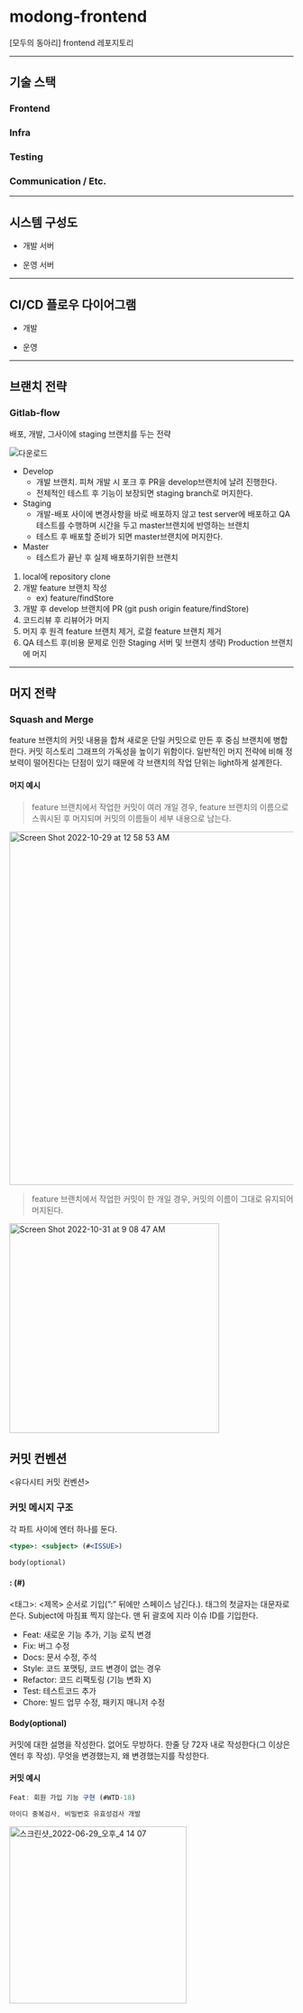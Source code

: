 # modong-frontend

[모두의 동아리] frontend 레포지토리

---

## 기술 스택

### Frontend

### Infra

### Testing

### Communication / Etc.

---

## 시스템 구성도

- 개발 서버

- 운영 서버

---

## CI/CD 플로우 다이어그램

- 개발

- 운영

---

## 브랜치 전략

### Gitlab-flow

배포, 개발, 그사이에 staging 브랜치를 두는 전략

![다운로드](https://user-images.githubusercontent.com/55343124/196999605-a6eba4e9-9dc3-47d3-887e-5961b8c5ab6d.png)

- Develop
  - 개발 브랜치. 피쳐 개발 시 포크 후 PR을 develop브랜치에 날려 진행한다.
  - 전체적인 테스트 후 기능이 보장되면 staging branch로 머지한다.
- Staging
  - 개발-배포 사이에 변경사항을 바로 배포하지 않고 test server에 배포하고 QA테스트를 수행하며 시간을 두고 master브랜치에 반영하는 브랜치
  - 테스트 후 배포할 준비가 되면 master브랜치에 머지한다.
- Master
  - 테스트가 끝난 후 실제 배포하기위한 브랜치

1. local에 repository clone
2. 개발 feature 브랜치 작성
   - ex) feature/findStore
3. 개발 후 develop 브랜치에 PR (git push origin feature/findStore)
4. 코드리뷰 후 리뷰어가 머지
5. 머지 후 원격 feature 브랜치 제거, 로컬 feature 브랜치 제거
6. QA 테스트 후(비용 문제로 인한 Staging 서버 및 브랜치 생략) Production 브랜치에 머지

---

## 머지 전략

### Squash and Merge

feature 브랜치의 커밋 내용을 합쳐 새로운 단일 커밋으로 만든 후 중심 브랜치에 병합한다.
커밋 히스토리 그래프의 가독성을 높이기 위함이다.
일반적인 머지 전략에 비해 정보력이 떨어진다는 단점이 있기 때문에 각 브랜치의 작업 단위는 light하게 설계한다.

#### 머지 예시

> feature 브랜치에서 작업한 커밋이 여러 개일 경우, feature 브랜치의 이름으로 스쿼시된 후 머지되며 커밋의 이름들이 세부 내용으로 남는다.

<img width="627" alt="Screen Shot 2022-10-29 at 12 58 53 AM" src="https://user-images.githubusercontent.com/98504939/198681436-c72b18c8-6e0d-4ffa-b732-8712b049e707.png">

> feature 브랜치에서 작업한 커밋이 한 개일 경우, 커밋의 이름이 그대로 유지되어 머지된다.

<img width="372" alt="Screen Shot 2022-10-31 at 9 08 47 AM" src="https://user-images.githubusercontent.com/98504939/198908686-93cfd7d3-637d-4a86-8afa-be308aba86f9.png">

## 커밋 컨벤션

<유다시티 커밋 컨벤션>

### 커밋 메시지 구조

각 파트 사이에 엔터 하나를 둔다.

```jsx
<type>: <subject> (#<ISSUE>)

body(optional)
```

#### <Type>: <Subject> (#<Issue>)

<태그>: <제목> 순서로 기입(”:” 뒤에만 스페이스 남긴다.). 태그의 첫글자는 대문자로 쓴다. Subject에 마침표 찍지 않는다. 맨 뒤 괄호에 지라 이슈 ID를 기입한다.

- Feat: 새로운 기능 추가, 기능 로직 변경
- Fix: 버그 수정
- Docs: 문서 수정, 주석
- Style: 코드 포맷팅, 코드 변경이 없는 경우
- Refactor: 코드 리팩토링 (기능 변화 X)
- Test: 테스트코드 추가
- Chore: 빌드 업무 수정, 패키지 매니저 수정

#### Body(optional)

커밋에 대한 설명을 작성한다. 없어도 무방하다. 한줄 당 72자 내로 작성한다(그 이상은 엔터 후 작성). 무엇을 변경했는지, 왜 변경했는지를 작성한다.

#### 커밋 예시

```jsx
Feat: 회원 가입 기능 구현 (#WTD-18)

아이디 중복검사, 비밀번호 유효성검사 개발
```

<img width="314" alt="스크린샷_2022-06-29_오후_4 14 07" src="https://user-images.githubusercontent.com/55343124/195807384-b20a49f4-2c54-4a2c-a6a0-62cc24116773.png">
